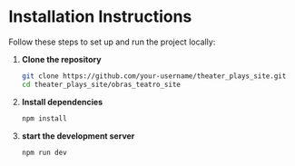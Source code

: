 # Installation Instructions

Follow these steps to set up and run the project locally:

1. **Clone the repository**

   ```sh
   git clone https://github.com/your-username/theater_plays_site.git
   cd theater_plays_site/obras_teatro_site

   ```

2. **Install dependencies**
   ```sh
   npm install
   ```

3. **start the development server**
   ```sh
   npm run dev
   ```
